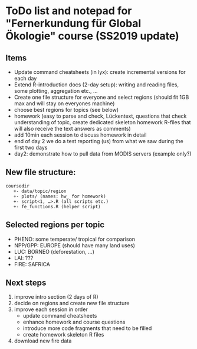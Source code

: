 # ToDo list and notepad for "Fernerkundung für Global Ökologie" course (SS2019 update)

## Items

- Update command cheatsheets (in lyx): create incremental versions for each day
- Extend R-introduction docs (2-day setup): writing and reading files, some plotting, aggregation etc., ...
- Create one file structure for everyone and select regions (should fit 1GB max and will stay on everyones machine)
- choose best regions for topics (see below)
- homework (easy to parse and check, Lückentext, questions that check understanding of topic, create dedicated skeleton homework R-files that will also receive the text answers as comments)
- add 10min each session to discuss homework in detail
- end of day 2 we do a test reporting (us) from what we saw during the first two days
- day2: demonstrate how to pull data from MODIS servers (example only?)

## New file structure:

```
coursedir
   +- data/topic/region
   +- plots/ (names: hw_ for homework)
   +- script<1, …>.R (all scripts etc.) 
   +- fe_functions.R (helper script)
```

## Selected regions per topic

- PHENO: some temperate/ tropical for comparison
- NPP/GPP: EUROPE (should have many land uses)
- LUC: BORNEO (deforestation, …)
- LAI: ???
- FIRE: SAFRICA

## Next steps

1. improve intro section (2 days of R)
2. decide on regions and create new file structure
3. improve each session in order
	- update command cheatsheets
	- enhance homework and course questions
	- introduce more code fragments that need to be filled
	- create homework skeleton R files
4. download new fire data
